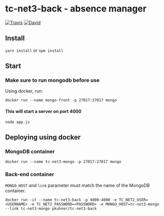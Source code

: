 # tc-net3-back - absence manager

[![Travis](https://img.shields.io/travis/rust-lang/rust.svg)](https://travis-ci.org/pkuhner/tc-net3-back)
[![David](https://img.shields.io/david/expressjs/express.svg)](https://david-dm.org/pkuhner/tc-net3-back)


## Install
`yarn install`
or
`npm install`

## Start
### Make sure to run mongodb before use

Using docker, run:

```
docker run --name mongo-front -p 27017:27017 mongo
```

#### This will start a server on port 4000
`node app.js`

## Deploying using docker

### MongoDB container

```
docker run --name tc-net3-mongo -p 27017:27017 mongo
```

### Back-end container

`MONGO_HOST` and `link` parameter must match the name of the MongoDB container.

```
docker run -it --name tc-net3-back -p 4000:4000 -e TC_NET2_USER=<USERNAME> -e TC_NET2_PASSWORD=<PASSWORD> -e MONGO_HOST=tc-net3-mongo --link tc-net3-mongo pkuhner/tc-net3-back
```
